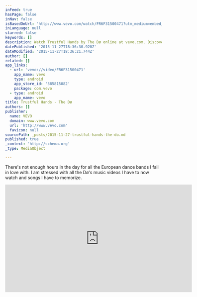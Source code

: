 ```yaml
---
inFeed: true
hasPage: false
inNav: false
isBasedOnUrl: 'http://www.vevo.com/watch/FR6F31500471?utm_medium=embed_player&utm_content=song_title&syn_id=6a3aac8d-e6cf-4b8c-a0a7-a68211f002e4'
inLanguage: null
starred: false
keywords: []
description: Watch Trustful Hands by The Dø online at vevo.com. Discover the latest Alternative music videos by The Dø on Vevo.
datePublished: '2015-11-27T18:36:30.920Z'
dateModified: '2015-11-27T18:36:21.744Z'
author: []
related: []
app_links:
  - url: 'vevo://video/FR6F31500471'
    app_name: vevo
    type: android
    app_store_id: '385815082'
    package: com.vevo
  - type: android
    app_name: vevo
title: Trustful Hands - The Dø
authors: []
publisher:
  name: VEVO
  domain: www.vevo.com
  url: 'http://www.vevo.com'
  favicon: null
sourcePath: _posts/2015-11-27-trustful-hands-the-do.md
published: true
_context: 'http://schema.org'
_type: MediaObject

---
```

There's not enough hours in the day for all the European dance bands I fall in love with.  I am stressed with all the Dø's music videos I have to now watch and songs I have to memorize.  

<iframe src="http://cdn.embedly.com/widgets/media.html?src=https%3A%2F%2Fscache.vevo.com%2Fassets%2Fhtml%2Fembed.html%3Fvideo%3DFR6F31500471%26autoplay%3D0%26siteSection%3Dvevo_player_embedded_twitter%26partnerId%3DE6513315-1700-46BA-81CB-6CC0C8C10E8E&amp;url=http%3A%2F%2Fwww.vevo.com%2Fwatch%2Fthe-d%25C3%25B8%2Ftrustful-hands%2FFR6F31500471&amp;image=http%3A%2F%2Fimg.cache.vevo.com%2FContent%2FVevoImages%2Fvideo%2Fce06061266766dd92fe4a3817f120213201519119059183.jpg%3Fheight%3D510%26crop%3Dauto&amp;key=b7d04c9b404c499eba89ee7072e1c4f7&amp;type=text%2Fhtml&amp;schema=vevo" width="600" height="346" scrolling="no" frameborder="0" allowfullscreen="allowfullscreen" style=""></iframe>